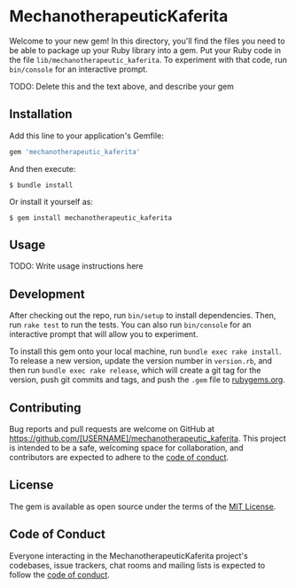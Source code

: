 # MechanotherapeuticKaferita

Welcome to your new gem! In this directory, you'll find the files you need to be able to package up your Ruby library into a gem. Put your Ruby code in the file `lib/mechanotherapeutic_kaferita`. To experiment with that code, run `bin/console` for an interactive prompt.

TODO: Delete this and the text above, and describe your gem

## Installation

Add this line to your application's Gemfile:

```ruby
gem 'mechanotherapeutic_kaferita'
```

And then execute:

    $ bundle install

Or install it yourself as:

    $ gem install mechanotherapeutic_kaferita

## Usage

TODO: Write usage instructions here

## Development

After checking out the repo, run `bin/setup` to install dependencies. Then, run `rake test` to run the tests. You can also run `bin/console` for an interactive prompt that will allow you to experiment.

To install this gem onto your local machine, run `bundle exec rake install`. To release a new version, update the version number in `version.rb`, and then run `bundle exec rake release`, which will create a git tag for the version, push git commits and tags, and push the `.gem` file to [rubygems.org](https://rubygems.org).

## Contributing

Bug reports and pull requests are welcome on GitHub at https://github.com/[USERNAME]/mechanotherapeutic_kaferita. This project is intended to be a safe, welcoming space for collaboration, and contributors are expected to adhere to the [code of conduct](https://github.com/[USERNAME]/mechanotherapeutic_kaferita/blob/master/CODE_OF_CONDUCT.md).


## License

The gem is available as open source under the terms of the [MIT License](https://opensource.org/licenses/MIT).

## Code of Conduct

Everyone interacting in the MechanotherapeuticKaferita project's codebases, issue trackers, chat rooms and mailing lists is expected to follow the [code of conduct](https://github.com/[USERNAME]/mechanotherapeutic_kaferita/blob/master/CODE_OF_CONDUCT.md).
